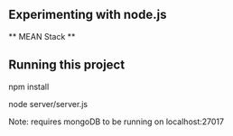 ## Experimenting with node.js
** MEAN Stack ** 

## Running this project 
npm install 

node server/server.js 

Note: requires mongoDB to be running on localhost:27017 